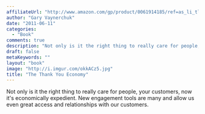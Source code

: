```yaml
---
affiliateUrl: "http://www.amazon.com/gp/product/0061914185/ref=as_li_tl?ie=UTF8&camp=1789&creative=390957&creativeASIN=0061914185&linkCode=as2&tag=jaktre-20&linkId=JZR3VMIDU6BHCFUL"
author: "Gary Vaynerchuk"
date: "2011-06-11"
categories:
  - "Book"
comments: true
description: "Not only is it the right thing to really care for people, your customers, now it's economically expedient.  New engagement tools are many and allow us"
draft: false
metaKeywords: ""
layout: "book"
image: "http://i.imgur.com/okkACz5.jpg"
title: "The Thank You Economy"
---
```


Not only is it the right thing to really care for people, your customers, now it's economically expedient.  New engagement tools are many and allow us even great access and relationships with our customers.
